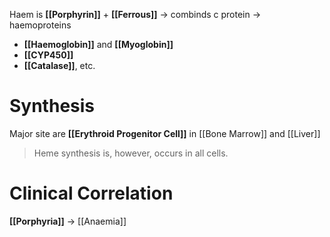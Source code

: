 Haem is **[[Porphyrin]]** + **[[Ferrous]]** → combinds c protein → haemoproteins
- **[[Haemoglobin]]** and **[[Myoglobin]]**
- **[[CYP450]]**
- **[[Catalase]]**, etc.

# Synthesis
Major site are **[[Erythroid Progenitor Cell]]** in [[Bone Marrow]] and [[Liver]]
> Heme synthesis is, however, occurs in all cells. 

# Clinical Correlation
**[[Porphyria]]** → [[Anaemia]]